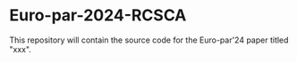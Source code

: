 # Euro-par-2024-RCSCA
This repository will contain the source code for the Euro-par'24 paper titled "xxx".
